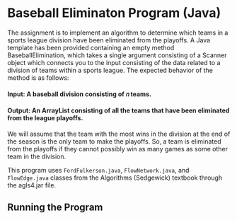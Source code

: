 # Baseball Eliminaton Program (Java)
The assignment is to implement an algorithm to determine which teams in a sports league division have been eliminated from the playoffs. A Java template has been provided containing an empty method BaseballElimination, which takes a single argument consisting of a Scanner object which connects you to the input consisting of the data related to a division of teams within a sports league. The expected behavior of the method is as follows: 

#### Input: **A baseball division consisting of 𝑛 teams.** 
#### Output: **An ArrayList consisting of all the teams that have been eliminated from the 	  league playoffs**. 

We will assume that the team with the most wins in the division at the end of the season is the only team to make the playoffs. So, a team is eliminated from the playoffs if they cannot possibly win as many games as some other team in the division.

This program uses `FordFulkerson.java`, `FlowNetwork.java`, and `FlowEdge.java` classes from the Algorithms (Sedgewick) textbook through the agls4.jar file.

## Running the Program

<!--stackedit_data:
eyJoaXN0b3J5IjpbNDQ4ODY4NjY2XX0=
-->